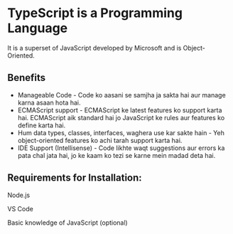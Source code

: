 
# TypeScript is a Programming Language

It is a superset of JavaScript developed by Microsoft and is Object-Oriented.

## Benefits

* Manageable Code - Code ko aasani se samjha ja sakta hai aur manage karna asaan hota hai.
* ECMAScript support - ECMAScript ke latest features ko support karta hai. ECMAScript aik standard hai jo JavaScript ke rules aur features ko define karta hai.
* Hum data types, classes, interfaces, waghera use kar sakte hain - Yeh object-oriented features ko achi tarah support karta hai.
* IDE Support (Intellisense) - Code likhte waqt suggestions aur errors ka pata chal jata hai, jo ke kaam ko tezi se karne mein madad deta hai.

## Requirements for Installation:

Node.js

VS Code

Basic knowledge of JavaScript (optional)
